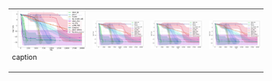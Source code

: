 <table>
​	<tr>
		<td>
			<div>
				<img src="classic_Linear_Slope_log_cost_curve.png"/>
			</div>
			<div>
				caption
			</div>
​		</td>
​		<td>
			<div>
				<img src="classic_Linear_Slope_log_cost_curve.png"/>
			</div>
​		</td>
​		<td>
			<div>
				<img src="classic_Linear_Slope_log_cost_curve.png"/>
			</div>
​		</td>
​		<td>
			<div>
				<img src="classic_Linear_Slope_log_cost_curve.png"/>
			</div>
​		</td>
​	</tr>
</table>
